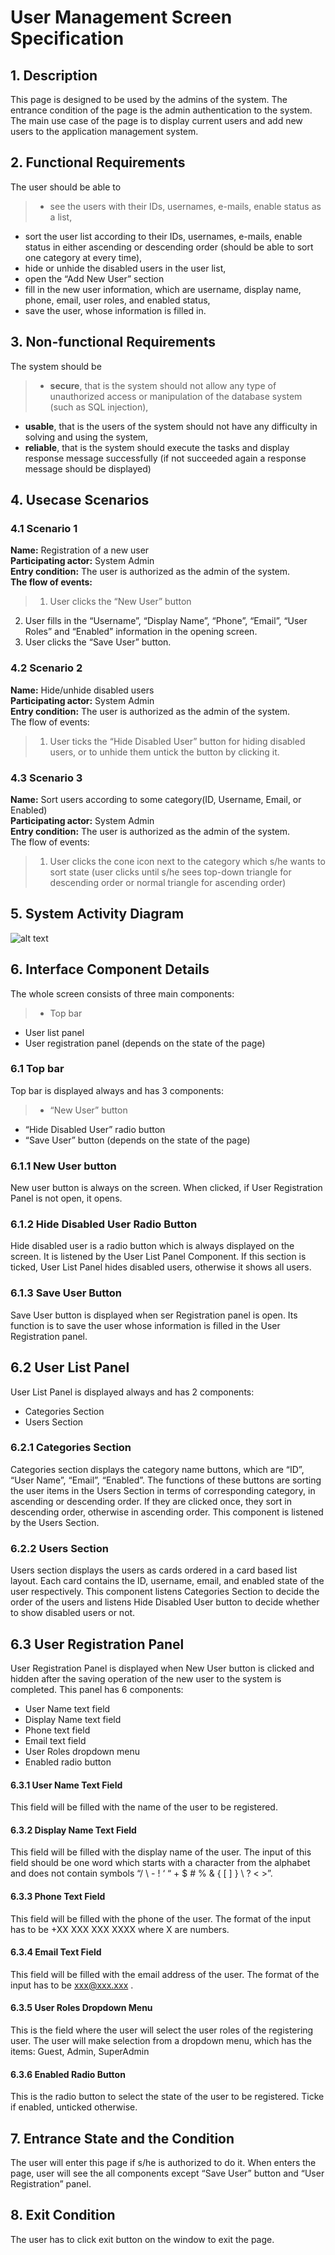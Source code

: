 # User Management Screen Specification## 1. DescriptionThis page is designed to be used by the admins of the system. The entrance condition of the page is the admin authentication to the system. The main use case of the page is to display current users and add new users to the application management system.## 2. Functional RequirementsThe user should be able to  <br>>-  see the users with their IDs, usernames, e-mails, enable status as a list,  <br>-  sort the user list according to their IDs, usernames, e-mails, enable status in either ascending or descending order (should be able to sort one category at every time),  <br>- hide or unhide the disabled users in the user list,  <br>- open the “Add New User” section    <br>- fill in the new user information, which are username, display name, phone, email, user roles, and enabled status,  <br>- save the user, whose information is filled in.  <br>## 3. Non-functional RequirementsThe system should be  <br>>- **secure**, that is the system should not allow any type of unauthorized access or manipulation of the database system (such as SQL injection),  <br>- **usable**, that is the users of the system should not have any difficulty in solving and using the system,  <br>- **reliable**, that is the system should execute the tasks and display response message successfully (if not succeeded again a response message should be displayed)  <br>## 4. Usecase Scenarios### 4.1 Scenario 1**Name:** Registration of a new user  <br>**Participating actor:** System Admin  <br>**Entry condition:** The user is authorized as the admin of the system.  <br>**The flow of events:**  <br>>1. User clicks the “New User” button  <br>2. User fills in the “Username”, “Display Name”, “Phone”, “Email”, “User Roles” and “Enabled” information in the opening screen.  <br>3. User clicks the “Save User” button.  <br>### 4.2 Scenario 2**Name:** Hide/unhide disabled users  <br>**Participating actor:** System Admin <br>**Entry condition:** The user is authorized as the admin of the system.  <br>The flow of events:  <br>>1. User ticks the “Hide Disabled User” button for hiding disabled users, or to unhide them untick the button by clicking it.### 4.3 Scenario 3**Name:** Sort users according to some category(ID, Username, Email, or Enabled)  <br>**Participating actor:** System Admin  <br>**Entry condition:** The user is authorized as the admin of the system.  <br>The flow of events:  <br>>1. User clicks the cone icon next to the category which s/he wants to sort state (user clicks until s/he sees top-down triangle for descending order or normal triangle for ascending order)## 5. System Activity Diagram![alt text](https://raw.githubusercontent.com/Enesmerdane/piworkstask/master/SystemActivityDiagram.png?token=AIWDI67BVQYV56KDY3B2PVDAO3IPM)## 6. Interface Component DetailsThe whole screen consists of three main components:  <br>>- Top bar  <br>- User list panel  <br>- User registration panel (depends on the state of the page)### 6.1 Top barTop bar is displayed always and has 3 components:  <br>>- “New User” button  <br>- “Hide Disabled User” radio button  <br>- “Save User” button (depends on the state of the page)### 6.1.1 New User buttonNew user button is always on the screen. When clicked, if User Registration Panel is not open, it opens. ### 6.1.2 Hide Disabled User Radio ButtonHide disabled user is a radio button which is always displayed on the screen. It is listened by the User List Panel Component. If this section is ticked, User List Panel hides disabled users, otherwise it shows all users.### 6.1.3 Save User ButtonSave User button is displayed when ser Registration panel is open. Its function is to save the user whose information is filled in the User Registration panel. ## 6.2 User List PanelUser List Panel is displayed always and has 2 components:  <br>- Categories Section  <br>- Users Section### 6.2.1 Categories SectionCategories section displays the category name buttons, which are “ID”, “User Name”, “Email”, “Enabled”. The functions of these buttons are sorting the user items in the Users Section in terms of corresponding category, in ascending or descending order. If they are clicked once, they sort in descending order, otherwise in ascending order. This component is listened by the Users Section.### 6.2.2 Users SectionUsers section displays the users as cards ordered in a card based list layout. Each card contains the ID, username, email, and enabled state of the user respectively. This component listens Categories Section to decide the order of the users and listens Hide Disabled User button to decide whether to show disabled users or not.## 6.3 User Registration PanelUser Registration Panel is displayed when New User button is clicked and hidden after the saving operation of the new user to the system is completed. This panel has 6 components:  <br> - User Name text field  <br>- Display Name text field  <br>- Phone text field  <br>- Email text field  <br>- User Roles dropdown menu  <br>- Enabled radio button  <br>#### 6.3.1 User Name Text FieldThis field will be filled with the name of the user to be registered.#### 6.3.2 Display Name Text FieldThis field will be filled with the display name of the user. The input of this field should be one word which starts with a character from the alphabet and does not contain symbols “/ \ - ! ‘ “ + $ # % & { [ ] } \ ? < >”.#### 6.3.3 Phone Text FieldThis field will be filled with the phone of the user. The format of the input has to be +XX XXX XXX XXXX where X are numbers.#### 6.3.4 Email Text FieldThis field will be filled with the email address of the user. The format of the input has to be xxx@xxx.xxx .#### 6.3.5 User Roles Dropdown MenuThis is the field where the user will select the user roles of the registering user. The user will make selection from a dropdown menu, which has the items: Guest, Admin, SuperAdmin#### 6.3.6 Enabled Radio ButtonThis is the radio button to select the state of the user to be registered. Ticke if enabled, unticked otherwise.## 7. Entrance State and the ConditionThe user will enter this page if s/he is authorized to do it. When enters the page, user will see the all components except “Save User” button and “User Registration” panel. ## 8. Exit ConditionThe user has to click exit button on the window to exit the page.